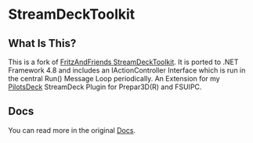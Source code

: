 # StreamDeckToolkit

## What Is This?

This is a fork of [FritzAndFriends StreamDeckToolkit](https://FritzAndFriends.github.io/StreamDeckToolkit/).
It is ported to .NET Framework 4.8 and includes an IActionController Interface which is run in the central Run() Message Loop periodically. An Extension for my [PilotsDeck](https://github.com/Fragtality/PilotsDeck) StreamDeck Plugin for Prepar3D(R) and FSUIPC.

## Docs

You can read more in the original [Docs](https://FritzAndFriends.github.io/StreamDeckToolkit/).

